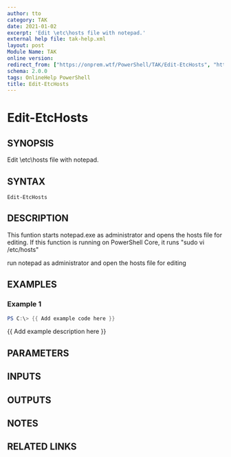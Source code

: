```yaml
---
author: tto
category: TAK
date: 2021-01-02
excerpt: 'Edit \etc\hosts file with notepad.'
external help file: tak-help.xml
layout: post
Module Name: TAK
online version:
redirect_from: ["https://onprem.wtf/PowerShell/TAK/Edit-EtcHosts", "https://onprem.wtf/PowerShell/TAK/edit-etchosts", "https://onprem.wtf/PowerShell/edit-etchosts"]
schema: 2.0.0
tags: OnlineHelp PowerShell
title: Edit-EtcHosts
---
```


# Edit-EtcHosts

## SYNOPSIS
Edit \etc\hosts file with notepad.

## SYNTAX

```
Edit-EtcHosts
```

## DESCRIPTION
This funtion starts notepad.exe as administrator and opens the hosts file for editing.
If this function is running on PowerShell Core, it runs "sudo vi /etc/hosts"

run notepad as administrator and open the hosts file for editing

## EXAMPLES

### Example 1
```powershell
PS C:\> {{ Add example code here }}
```

{{ Add example description here }}

## PARAMETERS

## INPUTS

## OUTPUTS

## NOTES

## RELATED LINKS
